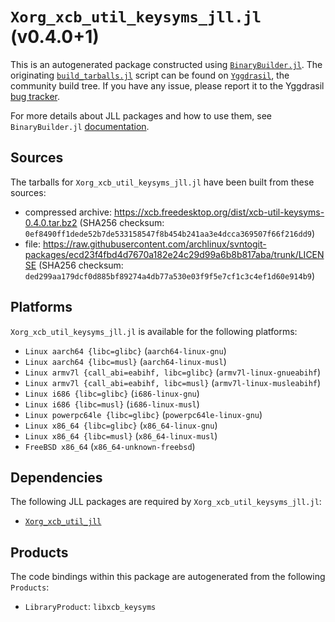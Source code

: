 # `Xorg_xcb_util_keysyms_jll.jl` (v0.4.0+1)

This is an autogenerated package constructed using [`BinaryBuilder.jl`](https://github.com/JuliaPackaging/BinaryBuilder.jl). The originating [`build_tarballs.jl`](https://github.com/JuliaPackaging/Yggdrasil/blob/2987bad5c747fe40639c29ada4879d5bfeca8198/X/Xorg_xcb_util_keysyms/build_tarballs.jl) script can be found on [`Yggdrasil`](https://github.com/JuliaPackaging/Yggdrasil/), the community build tree.  If you have any issue, please report it to the Yggdrasil [bug tracker](https://github.com/JuliaPackaging/Yggdrasil/issues).

For more details about JLL packages and how to use them, see `BinaryBuilder.jl` [documentation](https://juliapackaging.github.io/BinaryBuilder.jl/dev/jll/).

## Sources

The tarballs for `Xorg_xcb_util_keysyms_jll.jl` have been built from these sources:

* compressed archive: https://xcb.freedesktop.org/dist/xcb-util-keysyms-0.4.0.tar.bz2 (SHA256 checksum: `0ef8490ff1dede52b7de533158547f8b454b241aa3e4dcca369507f66f216dd9`)
* file: https://raw.githubusercontent.com/archlinux/svntogit-packages/ecd23f4fbd4d7670a182e24c29d99a6b8b817aba/trunk/LICENSE (SHA256 checksum: `ded299aa179dcf0d885bf89274a4db77a530e03f9f5e7cf1c3c4ef1d60e914b9`)

## Platforms

`Xorg_xcb_util_keysyms_jll.jl` is available for the following platforms:

* `Linux aarch64 {libc=glibc}` (`aarch64-linux-gnu`)
* `Linux aarch64 {libc=musl}` (`aarch64-linux-musl`)
* `Linux armv7l {call_abi=eabihf, libc=glibc}` (`armv7l-linux-gnueabihf`)
* `Linux armv7l {call_abi=eabihf, libc=musl}` (`armv7l-linux-musleabihf`)
* `Linux i686 {libc=glibc}` (`i686-linux-gnu`)
* `Linux i686 {libc=musl}` (`i686-linux-musl`)
* `Linux powerpc64le {libc=glibc}` (`powerpc64le-linux-gnu`)
* `Linux x86_64 {libc=glibc}` (`x86_64-linux-gnu`)
* `Linux x86_64 {libc=musl}` (`x86_64-linux-musl`)
* `FreeBSD x86_64` (`x86_64-unknown-freebsd`)

## Dependencies

The following JLL packages are required by `Xorg_xcb_util_keysyms_jll.jl`:

* [`Xorg_xcb_util_jll`](https://github.com/JuliaBinaryWrappers/Xorg_xcb_util_jll.jl)

## Products

The code bindings within this package are autogenerated from the following `Products`:

* `LibraryProduct`: `libxcb_keysyms`
